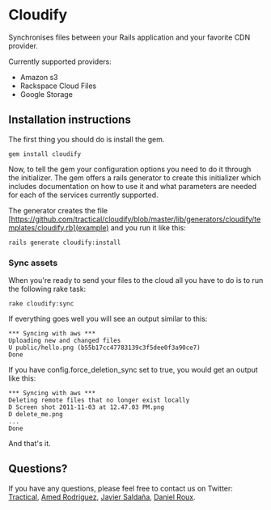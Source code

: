 # Cloudify

Synchronises files between your Rails application and your favorite CDN provider.

Currently supported providers:

* Amazon s3
* Rackspace Cloud Files
* Google Storage

## Installation instructions
The first thing you should do is install the gem.

    gem install cloudify

Now, to tell the gem your configuration options you need to do it through the initializer. The gem offers a rails generator to create this initializer which includes documentation on how to use it and what parameters are needed for each of the services currently supported.

The generator creates the file [https://github.com/tractical/cloudify/blob/master/lib/generators/cloudify/templates/cloudify.rb](example) and you run it like this:

    rails generate cloudify:install

### Sync assets

When you're ready to send your files to the cloud all you have to do is to run the following rake task:

    rake cloudify:sync

If everything goes well you will see an output similar to this:

    *** Syncing with aws ***
    Uploading new and changed files
    U public/hello.png (b55b17cc47783139c3f5dee0f3a90ce7)
    Done

If you have config.force_deletion_sync set to true, you would get an output like this:

    *** Syncing with aws ***
    Deleting remote files that no longer exist locally
    D Screen shot 2011-11-03 at 12.47.03 PM.png
    D delete_me.png
    ...
    Done

And that's it.

## Questions?

If you have any questions, please feel free to contact us on Twitter: [Tractical](http://twitter.com/tractical), [Amed Rodriguez](http://twitter.com/amedse), [Javier Saldaña](http://twitter.com/javiersaldana), [Daniel Roux](http://twitter.com/danroux).
